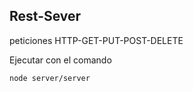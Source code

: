 ## Rest-Sever

peticiones HTTP-GET-PUT-POST-DELETE

Ejecutar con el comando
```
node server/server
```